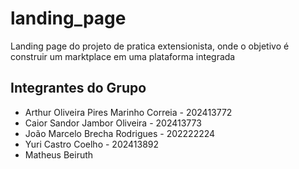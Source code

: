 # landing_page
Landing page do projeto de pratica extensionista, onde o objetivo é construir um marktplace em uma plataforma integrada 

## Integrantes do Grupo
- Arthur Oliveira Pires Marinho Correia - 202413772
- Caior Sandor Jambor Oliveira - 202413773
- João Marcelo Brecha Rodrigues - 202222224
- Yuri Castro Coelho - 202413892
- Matheus Beiruth
